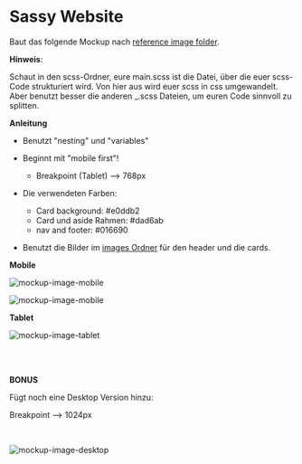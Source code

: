# Sassy Website

Baut das folgende Mockup nach [reference image folder](./images_reference).

**Hinweis**:

Schaut in den scss-Ordner, eure main.scss ist die Datei, über die euer scss-Code strukturiert wird. Von hier aus wird euer scss in css umgewandelt. Aber benutzt besser die anderen _.scss Dateien, um euren Code sinnvoll zu splitten.

**Anleitung**
- Benutzt "nesting" und "variables" 
- Beginnt mit "mobile first"!
    - Breakpoint (Tablet) --> 768px 

- Die verwendeten Farben:
  - Card background: #e0ddb2
  - Card und aside Rahmen: #dad6ab
  - nav and footer: #016690

- Benutzt die Bilder im [images Ordner](./src/images) für den header und die cards.

**Mobile**

![mockup-image-mobile](./images_reference/mobile1.png)

![mockup-image-mobile](./images_reference/mobile2.png)

**Tablet**

![mockup-image-tablet](./images_reference/tablet.png)

<br><br>

**BONUS**

Fügt noch eine Desktop Version hinzu:

Breakpoint --> 1024px

<br>

![mockup-image-desktop](./images_reference/desktop.png)

